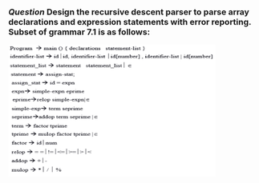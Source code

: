 ### **_Question_** Design the recursive descent parser to parse array declarations and expression statements with error reporting. Subset of grammar 7.1 is as follows:
![question](question.png)